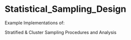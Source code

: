 # Statistical_Sampling_Design
Example Implementations of: 

Stratified &amp; Cluster Sampling Procedures and Analysis

